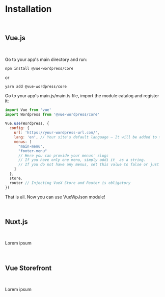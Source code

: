 # Installation

<br>

## Vue.js

<br>

Go to your app's main directory and run:
```
npm install @vue-wordpress/core
```
or
```
yarn add @vue-wordpress/core
```

Go to your app's main.js/main.ts file, import the module catalog and register it:

```javascript
import Vue from 'vue'
import Wordpress from '@vue-wordpress/core'
 
Vue.use(Wordpress, {
  config: {
    url: 'https://your-wordpress-url.com/',
    lang: 'en', // Your site's default language – It will be added to the html lang attribute.
    menus: [
      "main-menu",
      "footer-menu"
      // Here you can provide your menus' slugs
      // If you have only one menu, simply addi it  as a string.
      // If you do not have any menus, set this value to false or just delete this key
    ]
  },
  store,
  router // Injecting VueX Store and Router is obligatory
})
```

That is all. Now you can use VueWpJson module!

<br>

## Nuxt.js

<br>

Lorem ipsum

<br>

## Vue Storefront

<br>

Lorem ipsum

<br>

